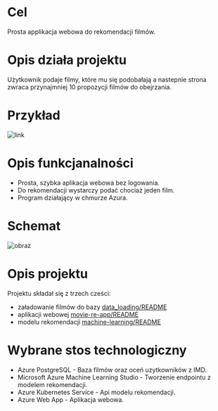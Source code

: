 # Cel 
Prosta applikacja webowa do rekomendacji filmów.

# Opis działa  projektu 
Użytkownik podaje filmy, które mu się podobałają a nastepnie strona zwraca przynajmniej 10 propozycji filmów do obejrzania.

# Przykład
![link](https://www.youtube.com/watch?v=BDy3EB7fzNY)


# Opis funkcjanalności 
- Prosta, szybka aplikacja webowa bez logowania. 
- Do rekomendacji wystarczy podać chociaż jeden film. 
- Program działający w chmurze Azura. 


# Schemat

![obraz](https://user-images.githubusercontent.com/66008982/202915524-e50b310a-4e30-461d-9445-f66ef70cb3c4.png)



# Opis projektu 
Projektu składał się z trzech cześci:
- załadowanie filmów do bazy [data_loading/README](data_loading/README.md) 
- aplikacji webowej [movie-re-app/README](movie-re-app/README.md) 
- modelu rekomendacji  [machine-learning/README](machine-learning/README.md) 


# Wybrane stos technologiczny
- Azure PostgreSQL - Baza filmów oraz oceń uzytkowników z IMD.
- Microsoft Azure Machine Learning Studio - Tworzenie endpointu z modelem rekomendacji. 
- Azure Kubernetes Service - Api modelu rekomendacji.
- Azure Web App - Aplikacja webowa. 






